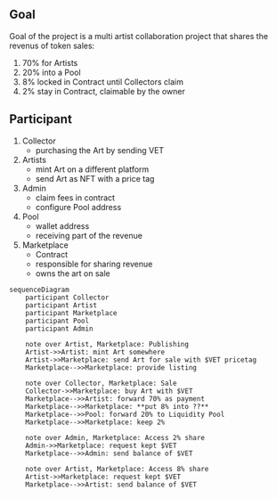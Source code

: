 ## Goal

Goal of the project is a multi artist collaboration project that shares the revenus of token sales:

1. 70% for Artists
1. 20% into a Pool
1. 8% locked in Contract until Collectors claim
1. 2% stay in Contract, claimable by the owner

## Participant

1. Collector
   * purchasing the Art by sending VET
1. Artists
   * mint Art on a different platform
   * send Art as NFT with a price tag
1. Admin
   * claim fees in contract
   * configure Pool address
1. Pool
   * wallet address
   * receiving part of the revenue
1. Marketplace
   * Contract
   * responsible for sharing revenue
   * owns the art on sale

```mermaid
sequenceDiagram
    participant Collector
    participant Artist
    participant Marketplace
    participant Pool
    participant Admin

    note over Artist, Marketplace: Publishing
    Artist->>Artist: mint Art somewhere
    Artist->>Marketplace: send Art for sale with $VET pricetag
    Marketplace-->>Marketplace: provide listing

    note over Collector, Marketplace: Sale
    Collector->>Marketplace: buy Art with $VET
    Marketplace-->>Artist: forward 70% as payment
    Marketplace-->>Marketplace: **put 8% into ??**
    Marketplace-->>Pool: forward 20% to Liquidity Pool
    Marketplace-->>Marketplace: keep 2%

    note over Admin, Marketplace: Access 2% share
    Admin->>Marketplace: request kept $VET
    Marketplace-->>Admin: send balance of $VET

    note over Artist, Marketplace: Access 8% share
    Artist->>Marketplace: request kept $VET
    Marketplace-->>Artist: send balance of $VET
```
